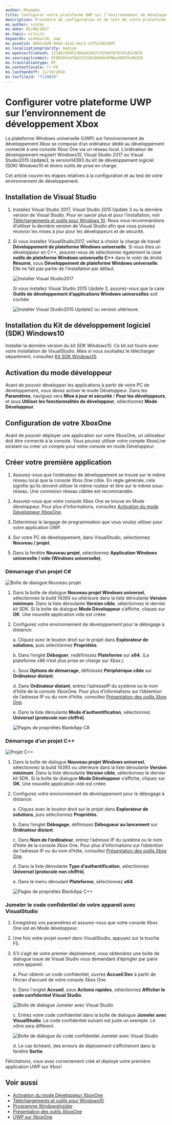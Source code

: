 ```yaml
---
author: Mtoepke
title: Configurer votre plateforme UWP sur l’environnement de développement Xbox
description: Procédure de configuration et de test de votre plateforme Windows universelle sur l’environnement de développement Xbox.
ms.author: scotmi
ms.date: 02/08/2017
ms.topic: article
keywords: windows10, uwp
ms.assetid: 8801c0d9-94a5-41a2-bec3-14f523d230df
ms.localizationpriority: medium
ms.openlocfilehash: 2234b7d39f130da03562176f0df878701d524635
ms.sourcegitcommit: 9f8010fe67bb3372db1840de9f0be36097ed6258
ms.translationtype: MT
ms.contentlocale: fr-FR
ms.lasthandoff: 11/16/2018
ms.locfileid: "7129039"
---
```

# <a name="set-up-your-uwp-on-xbox-development-environment"></a>Configurer votre plateforme UWP sur l’environnement de développement Xbox

La plateforme Windows universelle (UWP) sur l’environnement de développement Xbox se compose d’un ordinateur dédié au développement connecté à une console Xbox One via un réseau local.
L’ordinateur de développement requiert Windows10, Visual Studio 2017 ou Visual Studio2015 Update3, la version14393 du kit de développement logiciel (SDK) Windows10 et divers outils de prise en charge.


Cet article couvre les étapes relatives à la configuration et au test de votre environnement de développement.

## <a name="visual-studio-setup"></a>Installation de Visual Studio

1. Installez Visual Studio 2017, Visual Studio 2015 Update 3 ou la dernière version de Visual Studio. Pour en savoir plus et pour l’installation, voir [Téléchargements et outils pour Windows 10](https://dev.windows.com/downloads). Nous vous recommandons d’utiliser la dernière version de Visual Studio afin que vous puissiez recevoir les mises à jour pour les développeurs et de sécurité.

2. Si vous installez VisualStudio2017, veillez à choisir la charge de travail **Développement de plateforme Windows universelle**. Si vous êtes un développeur en C++, assurez-vous de sélectionner également la case **outils de plateforme Windows universelle C++** dans le volet de droite **Résumé**, sous **Développement de plateforme Windows universelle**. Elle ne fait pas partie de l'installation par défaut.

    ![Installer Visual Studio2017](images/development-environment-setup-1.png)

    Si vous installez Visual Studio 2015 Update 3, assurez-vous que la case **Outils de développement d’applications Windows universelles** soit cochée.

    ![Installer Visual Studio2015 Update2 ou version ultérieure.](images/vs_install_tools.png)

## <a name="windows-10-sdk-setup"></a>Installation du Kit de développement logiciel (SDK) Windows10

Installer la dernière version du kit SDK Windows10. Ce kit est fourni avec votre installation de VisualStudio. Mais si vous souhaitez le télécharger séparément, consultez [Kit SDK Windows10](https://developer.microsoft.com/windows/downloads/windows-10-sdk).


## <a name="enabling-developer-mode"></a>Activation du mode développeur

Avant de pouvoir développer les applications à partir de votre PC de développement, vous devez activer le mode Développeur. Dans les **Paramètres**, naviguez vers **Mise à jour et sécurité** / **Pour les développeurs**, et sous **Utiliser les fonctionnalités de développeur**, sélectionnez **Mode Développeur**.

## <a name="setting-up-your-xbox-one"></a>Configuration de votre XboxOne

Avant de pouvoir déployer une application sur votre XboxOne, un utilisateur doit être connecté à la console. Vous pouvez utiliser votre compte XboxLive existant ou créer un compte pour votre console en mode Développeur. 

## <a name="create-your-first-app"></a>Créer votre première application

1. Assurez-vous que l’ordinateur de développement se trouve sur le même réseau local que la console Xbox One cible. En règle générale, cela signifie qu’ils doivent utiliser le même routeur et être sur le même sous-réseau. Une connexion réseau câblée est recommandée.

2. Assurez-vous que votre console Xbox One se trouve en Mode développeur.  Pour plus d’informations, consultez [Activation du mode Développeur XboxOne](devkit-activation.md).

3. Déterminez le langage de programmation que vous voulez utiliser pour votre application UWP.

4. Sur votre PC de développement, dans VisualStudio, sélectionnez **Nouveau / projet**.

5. Dans la fenêtre **Nouveau projet**, sélectionnez **Application Windows universelle / vide (Windows universelle)**.

### <a name="starting-a-c-project"></a>Démarrage d’un projet C#

  ![Boîte de dialogue Nouveau projet](images/development-environment-setup-2.png)

1. Dans la boîte de dialogue **Nouveau projet Windows universel**, sélectionnez la build 14393 ou ultérieure dans la liste déroulante **Version minimum**. Dans la liste déroulante **Version cible**, sélectionnez le dernier kit SDK. Si la boîte de dialogue **Mode Développeur** s’affiche, cliquez sur **OK**. Une nouvelle application vide est créée.

2. Configurez votre environnement de développement pour le débogage à distance:

    a. Cliquez avec le bouton droit sur le projet dans **Explorateur de solutions**, puis sélectionnez **Propriétés**.

    b. Dans l’onglet **Déboguer**, redéfinissez **Plateforme** sur **x64**. (La plateforme x86 n’est plus prise en charge sur Xbox.)

    c. Sous **Options de démarrage**, définissez **Périphérique cible** sur **Ordinateur distant**.

    d. Dans **Ordinateur distant**, entrez l’adresseIP du système ou le nom d’hôte de la console XboxOne. Pour plus d’informations sur l’obtention de l’adresse IP ou du nom d’hôte, consultez [Présentation des outils Xbox One](introduction-to-xbox-tools.md).

    e. Dans la liste déroulante **Mode d’authentification**, sélectionnez **Universel (protocole non chiffré)**.

    ![Pages de propriétés BlankApp C#](images/vs_remote.jpg)

### <a name="starting-a-c-project"></a>Démarrage d’un projet C++

  ![Projet C++](images/development-environment-setup-3.png)

1. Dans la boîte de dialogue **Nouveau projet Windows universel**, sélectionnez la build 14393 ou ultérieure dans la liste déroulante **Version minimum**. Dans la liste déroulante **Version cible**, sélectionnez le dernier kit SDK. Si la boîte de dialogue **Mode Développeur** s’affiche, cliquez sur **OK**. Une nouvelle application vide est créée.

2. Configurez votre environnement de développement pour le débogage à distance:

   a. Cliquez avec le bouton droit sur le projet dans **Explorateur de solutions**, puis sélectionnez **Propriétés**.

   b. Dans l’onglet **Débogage**, définissez **Débogueur au lancement** sur **Ordinateur distant**.

   c. Dans **Nom de l’ordinateur**, entrez l’adresse IP du système ou le nom d’hôte de la console Xbox One. Pour plus d’informations sur l’obtention de l’adresse IP ou du nom d’hôte, consultez [Présentation des outils Xbox One](introduction-to-xbox-tools.md).

   d. Dans la liste déroulante **Type d’authentification**, sélectionnez **Universel (protocole non chiffré)**.

   e. Dans le menu déroulant **Plateforme**, sélectionnez **x64**.

    ![Pages de propriétés BlankApp C++](images/development-environment-setup-4.png)

### <a name="pin-pair-your-device-with-visual-studio"></a>Jumeler le code confidentiel de votre appareil avec VisualStudio

1. Enregistrez vos paramètres et assurez-vous que votre console Xbox One est en Mode développeur.

2. Une fois votre projet ouvert dans VisualStudio, appuyez sur la touche F5.

3. S’il s’agit de votre premier déploiement, vous obtiendrez une boîte de dialogue issue de Visual Studio vous demandant d’épingler par paire votre appareil.

    a. Pour obtenir un code confidentiel, ouvrez **Accueil Dev** à partir de l’écran d’accueil de votre console Xbox One.

    b. Dans l'onglet **Accueil**, sous **Actions rapides**, sélectionnez **Afficher le code confidentiel Visual Studio**.
  
    ![Boîte de dialogue Jumeler avec Visual Studio](images/development-environment-setup-5.png)

    c. Entrez votre code confidentiel dans la boîte de dialogue **Jumeler avec VisualStudio**. Le code confidentiel suivant est juste un exemple. Le vôtre sera différent.

    ![Boîte de dialogue du code confidentiel Jumeler avec Visual Studio](images/devhome_pin.png)

    d. Le cas échéant, des erreurs de déploiement s’afficheront dans la fenêtre **Sortie**.

Félicitations, vous avez correctement créé et déployé votre première application UWP sur Xbox!

## <a name="see-also"></a>Voir aussi
- [Activation du mode Développeur XboxOne](devkit-activation.md)  
- [Téléchargements et outils pour Windows10](https://dev.windows.com/downloads)  
- [Programme WindowsInsider](http://go.microsoft.com/fwlink/?LinkId=780552)  
- [Présentation des outils XboxOne](introduction-to-xbox-tools.md) 
- [UWP sur XboxOne](index.md)